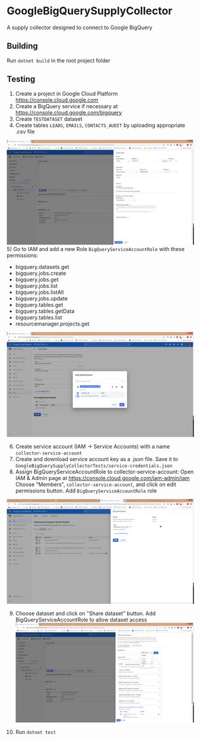 # GoogleBigQuerySupplyCollector
A supply collector designed to connect to Google BigQuery

## Building
Run `dotnet build` in the root project folder

## Testing
1) Create a project in Google Cloud Platform https://console.cloud.google.com
2) Create a BigQuery service if necessary at https://console.cloud.google.com/bigquery
3) Create `TESTDATASET` dataset 
4) Create tables `LEADS`, `EMAILS`, `CONTACTS_AUDIT` by uploading appropriate .csv file

![Upload csv](/docs/upload_table.png?raw=true)
5) Go to IAM and add a new Role `BigQueryServiceAccountRole` with these permissions:
- bigquery.datasets.get
- bigquery.jobs.create
- bigquery.jobs.get
- bigquery.jobs.list
- bigquery.jobs.listAll
- bigquery.jobs.update
- bigquery.tables.get
- bigquery.tables.getData
- bigquery.tables.list
- resourcemanager.projects.get

![Create role](/docs/create_role.png?raw=true)

6) Create service account (IAM -> Service Accounts) with a name `collector-service-account`
7) Create and download service account key as a .json file. Save it to `GoogleBigQuerySupplyCollectorTests/service-credentials.json`
8) Assign BigQueryServiceAccountRole to collector-service-account:
Open IAM &amp; Admin page at https://console.cloud.google.com/iam-admin/iam
Choose "Members", `collector-service-account`, and click on edit permissions button.
Add `BigQueryServiceAccountRole` role

![Assign role](/docs/assign_role.png?raw=true)

9) Choose dataset and click on "Share dataset" button. Add BigQueryServiceAccountRole to allow dataset access
![Share dataset](/docs/share_dataset.png?raw=true)

10) Run `dotnet test`
